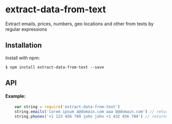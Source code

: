 # extract-data-from-text
Extract emails, prices, numbers, geo locations and other from texts by regular expressions

## Installation

  Install with npm:

    $ npm install extract-data-from-text --save

## API

#### Example:

```javascript
	var string = require('extract-data-from-text')
    string.emails('lorem ipsum a@domain.com aaa b@domain.com') // returns => ['a@domain.com', 'b@domain.com']
    string.phones('+1 123 456 789 john john +1 432 456 789') // returns => ['+1123456789', '+1432456789']
```
